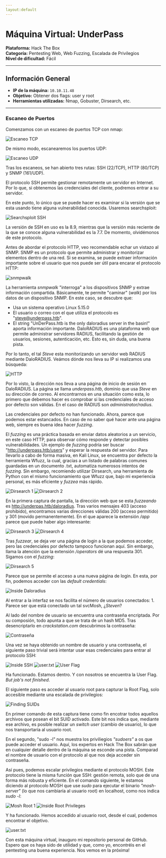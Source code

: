```yaml
---
layout:default
---
```

# Máquina Virtual: UnderPass
**Plataforma:** Hack The Box  
**Categoría:** Pentesting Web, Web Fuzzing, Escalada de Privilegios  
**Nivel de dificultad:** Fácil

---

## Información General
- **IP de la máquina:** `10.10.11.48`
- **Objetivo:** Obtener dos flags: user y root
- **Herramientas utilizadas:** Nmap, Gobuster, Dirsearch, etc.

---

### Escaneo de Puertos
Comenzamos con un escaneo de puertos TCP con nmap:

![Escaneo TCP](/AMM-RoadMap/Pentesting/UnderPass/Images/nmap.jpg)

De mismo modo, escanearemos los puertos UDP:

![Escaneo UDP](/Pentesting/UnderPass/Images/udp_nmap.jpg)

Tras los escaneos, se han abierto tres rutas: SSH (22/TCP), HTTP (80/TCP) y SNMP (161/UDP).

El protocolo SSH permite gestionar remotamente un servidor en Internet. Por lo que, si obtenemos las credenciales del cliente, podremos entrar a su servidor.

En este punto, lo único que se puede hacer es examinar si la versión que se esta usando tiene alguna vulnerabilidad conocida. Usaremos searchsploit:

![Searchsploit SSH](/Pentesting/UnderPass/Images/searchsploit.jpg)

La versión de SSH en uso es la 8.9, mientras que la versión más reciente de la que se conoce alguna vulnerabilidad es la 7.7. De momento, olvidémonos de este protocolo.

Antes de abordar el protocolo HTTP, veo recomendable echar un vistazo al SNMP. SNMP es un protocolo que permite administrar y monitorizar elementos dentro de una red. Si se examina, se puede extraer información importante sobre el usuario que nos puede ser útil para encarar el protocolo HTTP:

![snmpwalk](/Pentesting/UnderPass/Images/smnpwalk.jpg)

La herramienta *snmpwalk* "interroga" a los dispositivos SNMP y extrae información compartida. Básicamente, te permite "caminar" (*walk*) por los datos de un dispositivo SNMP. En este caso, se descubre que:
- Usa un sistema operativo Linux 5.15.0
- El usuario o correo con el que utiliza el protocolo es "steve@underpass.htb".
- El string "UnDerPass.htb is the only daloradius server in the basin!" aporta información importante. DaloRADIUS es una plataforma web que permite administrar servidores RADIUS, facilitando la gestión de usuarios, sesiones, autenticación, etc. Esto es, sin duda, una buena pista.

Por lo tanto, el tal *Steve* esta monitorizando un servidor web RADIUS mediante DaloRADIUS. Veámos dónde nos lleva su IP si realizamos una búsqueda:

![HTTP](/Pentesting/UnderPass/Images/daloradius.jpg)

Por lo visto, la dirección nos lleva a una página de inicio de sesión en DaloRADIUS. La página se llama *underpass.htb*, dominio que usa *Steve* en su dirección de correo. Al encontrarnos en una situación como esta, lo primero que debemos hacer es comprobar si las credenciales de acceso por defecto son válidas. En el caso de RADIUS son *administrator/radius*.

Las credenciales por defecto no han funcionado. Ahora, parece que podemos estar estancados. En caso de no saber qué hacer ante una página web, siempre es buena idea hacer *fuzzing*.

El *fuzzing* es una práctica basada en enviar datos aleatorios a un servicio, en este caso HTTP, para observar cómo responde y detectar posibles vulnerabilidades. Un ejemplo de *fuzzing* podría ser buscar "http://underpass.htb/users" y esperar la respuesta del servidor. Para llevarlo a cabo de forma masiva, en Kali Linux, se encuentra por defecto la herramienta Wfuzz, la cual, gracias a un listado de palabras comunes guardadas en un documento .txt, automatiza numerosos intentos de *fuzzing*. Sin embargo, recomiendo utilizar Dirsearch, una herramienta de Python con el mismo funcionamiento que Wfuzz que, bajo mi experiencia personal, es más eficiente y *fuzzea* más rápido.

![Dirsearch 1](/Pentesting/UnderPass/Images/dirsearch1.jpg)
![Dirsearch 2](/Pentesting/UnderPass/Images/dirsearch2.jpg)

En la primera captura de pantalla, la dirección web que se esta *fuzzeando* es http://underpas.htb/daloradius. Tras varios mensajes 403 (acceso prohibido), encontramos varias direcciones válidas 200 (acceso permitido) y 301 (movido permanentemente). En el que aparece la extensión */app* parece que puede haber algo interesante:

![Dirsearch 3](/Pentesting/UnderPass/Images/dirsearch4.jpg)
![Dirsearch 4](/Pentesting/UnderPass/Images/dirsearch3.jpg)

Tras *fuzzear*, se deja ver una página de login a la que podemos acceder, pero las credenciales por defecto tampoco funcionan aquí. Sin embargo, llama la atención que la extensión */operators* dé una respuesta 301. Sigamos con el *fuzzing*:

![Dirsearch 5](/Pentesting/UnderPass/Images/dirsearch5.jpg)

Parece que se permite el acceso a una nueva página de login. En esta, por fin, podemos acceder con las *default credentials*:

![Inside Daloradius](/Pentesting/UnderPass/Images/deloradius.jpg)

Al entrar a la interfaz se nos facilita el número de usuarios conectados: 1. Parece ser que está conectado un tal svcMosh, ¿*Steven*?

Al lado del nombre de usuario se encuentra una contraseña encriptada. Por su composión, todo apunta a que se trata de un hash MD5. Tras desencriptarlo en *crackstation.com* descubrimos la contraseña:

![Contraseña](/Pentesting/UnderPass/Images/contraseña.jpg)

Una vez se haya obtenido un nombre de usuario y una contraseña, el siguiente paso trivial será intentar usar esas credenciales para entrar al protocolo SSH:

![Inside SSH](/Pentesting/UnderPass/Images/ssh1.jpg)
![user.txt](/Pentesting/UnderPass/Images/usertxt1.jpg)
![User Flag](/Pentesting/UnderPass/Images/usertxt.jpg)

Ha funcionado. Estamos dentro. Y con nosotros se encuentra la User Flag. *But job's not finished*.

El siguiente paso es acceder al usuario root para capturar la Root Flag, solo accesible mediante una escalada de privilegios:

![Finding SUIDs](/Pentesting/UnderPass/Images/findsuid.jpg)

En primer comando de esta captura tiene como fin encotrar todos aquellos archivos que posean el bit SUID activado. Este bit nos indica que, mediante ese archivo, es posible realizar un *switch user* (cambio de usuario), lo que nos transportaría al usuario root.

En el segundo, "sudo -l" nos muestra los priviliegios *"sudoers"* a os que puede acceder el usuario. Aquí, los expertos en Hack The Box sabrán que en cualquier detalle dentro de la máquina se esconde una pista. Comparad el nombre de usuario con el protocolo al que nos deja acceder sin contraseña.

Así pues, podemos escalar privilegios mediante el protocolo MOSH. Este protocolo tiene la misma función que SSH: gestión remota, solo que de una forma más robusta y eficiente. En el comando siguiente, le estamos diciendo al protocolo MOSH que use *sudo* para ejecutar el binario *"mosh-server"* (lo que nos cambiaría al usuario root) en localhost, como nos indica *sudo -l*:

![Mosh Root 1](/Pentesting/UnderPass/Images/mosh.jpg)
![Inside Root Privileges](/Pentesting/UnderPass/Images/root.jpg)

Y ha funcionado. Hemos accedido al usuario root, desde el cual, podemos encontrar el objetivo.

![user.txt](/Pentesting/UnderPass/Images/roottxt.jpg)

Con esta máquina virtual, inauguro mi repositorio personal de GitHub. Espero que os haya sido de utilidad y que, como yo, encontréis en el pentesting una buena experiencia. Nos vemos en la próxima!










